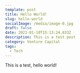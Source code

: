 ```yaml
---
template: post
title: Hello World!
slug: hello-world
socialImage: /media/image-0.jpg
draft: false
date: 2021-01-10T15:13:24.833Z
description: This is a test post
category: Venture Capital
tags:
  - Tech
---
```

This is a test, hello world!